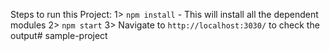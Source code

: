 Steps to run this Project:
1> `npm install`   - This will install all the dependent modules
2> `npm start`
3> Navigate to `http://localhost:3030/` to check the output# sample-project
    